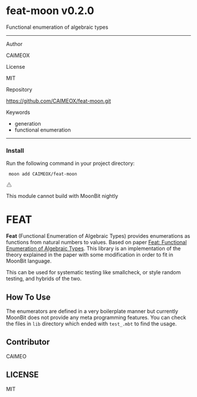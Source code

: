 
<div id="mod-info">
    <h1 id="mod-title"> feat-moon <span id="mod-version">v0.2.0</span></h1>
    Functional enumeration of algebraic types
    <hr/>
    <div id="mod-meta-data">
        <div>
            <p>Author</p>
            <p>CAIMEOX</p>
        </div>
        <div>
            <p>License</p>
            <p>MIT</p>
        </div>
        <div>
            <p>Repository</p>
            <p><a href="https://github.com/CAIMEOX/feat-moon.git">https://github.com/CAIMEOX/feat-moon.git</a></p>
        </div>
        <div>
            <p>Keywords</p>
            <ul id="mod-keywords">
                <li>generation</li>
                <li>functional enumeration</li>
            </ul>
        </div>
    </div>
    <hr/>
    <div id="mod-install-info">
        <h3>Install</h3>
        <p>Run the following command in your project directory: </p>
        <pre><code> moon add CAIMEOX/feat-moon </code></pre>
    <div id="build-error"> 
      <svg t="1727332159497" class="icon" viewBox="0 0 1024 1024" version="1.1" xmlns="http://www.w3.org/2000/svg" p-id="5301" width="16" height="16"><path d="M545.718857 130.608762c11.337143 6.265905 20.699429 15.555048 26.989714 26.819048l345.014858 617.667047a68.87619 68.87619 0 0 1-26.989715 93.915429c-10.313143 5.705143-21.942857 8.704-33.718857 8.704H166.985143A69.266286 69.266286 0 0 1 97.52381 808.643048c0-11.751619 2.998857-23.28381 8.752761-33.548191l344.990477-617.642667a69.656381 69.656381 0 0 1 94.451809-26.819047zM512 191.000381L166.985143 808.643048H856.990476L512 191.000381zM546.718476 670.47619v69.071239h-69.461333V670.47619h69.485714z m0-298.374095v252.318476h-69.461333V372.102095h69.485714z" p-id="5302" fill="#707070"></path></svg>
      <div>
        <p id="build-error-title">This module cannot build with MoonBit nightly</p>
      </div>
    </div>
    </div>
</div>



# FEAT

**Feat** (Functional Enumeration of Algebraic Types) provides enumerations as functions from natural numbers to values.
Based on paper [Feat: Functional Enumeration of Algebraic Types](https://doi.org/10.1145/2430532.2364515). This library is an implementation of the theory explained in the paper with some modification in order to fit in MoonBit language.

This can be used for systematic testing like smallcheck, or style random testing, and hybrids of the two.

## How To Use

The enumerators are defined in a very boilerplate manner but currently MoonBit does not provide any meta programming features. You can check the files in `lib` directory which ended with `test_.mbt` to find the usage.

## Contributor

CAIMEO

## LICENSE

MIT